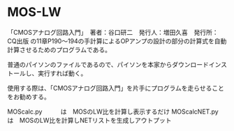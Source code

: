 # MOS-LW

「CMOSアナログ回路入門」　著者：谷口研二　発行人：増田久喜　発行所：CQ出版
の11章P190～194の手計算によるOPアンプの設計の部分の計算式を自動計算させるためのプログラムである。

普通のパイソンのファイルであるので、パイソンを本家からダウンロードインストールし、実行すれば動く。

使用する際は、「CMOSアナログ回路入門」を片手にプログラムを走らせることをお勧めする。


MOScalc.py　　　は　MOSのLW比を計算し表示するだけ
MOScalcNET.py　 は　MOSのLW比を計算しNETリストを生成しアウトプット

